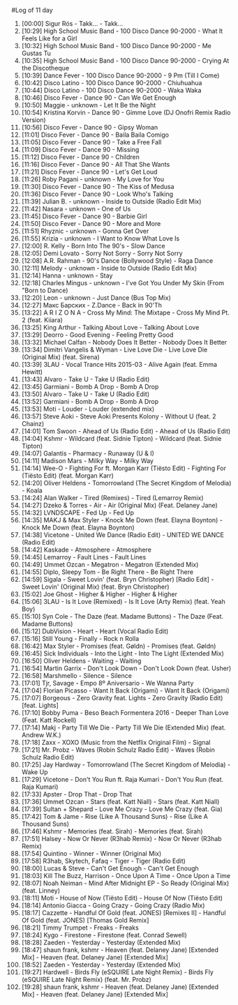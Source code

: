 #Log of 11 day

1. [00:00] Sigur Rós - Takk... - Takk...
1. [10:29] High School Music Band - 100 Disco Dance 90-2000 - What It Feels Like for a Girl
1. [10:32] High School Music Band - 100 Disco Dance 90-2000 - Me Gustas Tu
1. [10:35] High School Music Band - 100 Disco Dance 90-2000 - Crying At the Discotheque
1. [10:39] Dance Fever - 100 Disco Dance 90-2000 - 9 Pm (Till I Come)
1. [10:42] Disco Latino - 100 Disco Dance 90-2000 - Chiuhuahua
1. [10:44] Disco Latino - 100 Disco Dance 90-2000 - Waka Waka
1. [10:46] Disco Fever - Dance 90 - Can We Get Enough
1. [10:50] Maggie - unknown - Let It Be the Night
1. [10:54] Kristina Korvin - Dance 90 - Gimme Love (DJ Onofri Remix Radio Version)
1. [10:56] Disco Fever - Dance 90 - Gipsy Woman
1. [11:01] Disco Fever - Dance 90 - Baila Baila Comigo
1. [11:05] Disco Fever - Dance 90 - Take a Free Fall
1. [11:09] Disco Fever - Dance 90 - Missing
1. [11:12] Disco Fever - Dance 90 - Children
1. [11:16] Disco Fever - Dance 90 - All That She Wants
1. [11:21] Disco Fever - Dance 90 - Let's Get Loud
1. [11:26] Roby Pagani - unknown - My Love for You
1. [11:30] Disco Fever - Dance 90 - The Kiss of Medusa
1. [11:36] Disco Fever - Dance 90 - Look Who's Talking
1. [11:39] Julian B. - unknown - Inside to Outside (Radio Edit Mix)
1. [11:42] Nasara - unknown - One of Us
1. [11:45] Disco Fever - Dance 90 - Barbie Girl
1. [11:50] Disco Fever - Dance 90 - More and More
1. [11:51] Rhyznic - unknown - Gonna Get Over
1. [11:55] Krizia - unknown - I Want to Know What Love Is
1. [12:00] R. Kelly - Born Into The 90's - Slow Dance
1. [12:05] Demi Lovato - Sorry Not Sorry - Sorry Not Sorry
1. [12:08] A.R. Rahman - 90's Dance (Bollywood Style) - Raga Dance
1. [12:11] Melody - unknown - Inside to Outside (Radio Edit Mix)
1. [12:14] Hanna - unknown - Stay
1. [12:18] Charles Mingus - unknown - I've Got You Under My Skin (From "Born to Dance)
1. [12:20] Leon - unknown - Just Dance (Bus Top Mix)
1. [12:27] Макс Барских - Z.Dance - Back in 90'Th
1. [13:22] A R I Z O N A - Cross My Mind: The Mixtape - Cross My Mind Pt. 2 (feat. Kiiara)
1. [13:25] King Arthur - Talking About Love - Talking About Love
1. [13:29] Deorro - Good Evening - Feeling Pretty Good
1. [13:32] Michael Calfan - Nobody Does It Better - Nobody Does It Better
1. [13:34] Dimitri Vangelis & Wyman - Live Love Die - Live Love Die (Original Mix) (feat. Sirena)
1. [13:39] 3LAU - Vocal Trance Hits 2015-03 - Alive Again (feat. Emma Hewitt)
1. [13:43] Alvaro - Take U - Take U (Radio Edit)
1. [13:45] Garmiani - Bomb A Drop - Bomb A Drop
1. [13:50] Alvaro - Take U - Take U (Radio Edit)
1. [13:52] Garmiani - Bomb A Drop - Bomb A Drop
1. [13:53] Moti - Louder - Louder (extended mix)
1. [13:57] Steve Aoki - Steve Aoki Presents Kolony - Without U (feat. 2 Chainz)
1. [14:01] Tom Swoon - Ahead of Us (Radio Edit) - Ahead of Us (Radio Edit)
1. [14:04] Kshmr - Wildcard (feat. Sidnie Tipton) - Wildcard (feat. Sidnie Tipton)
1. [14:07] Galantis - Pharmacy - Runaway (U & I)
1. [14:11] Madison Mars - Milky Way - Milky Way
1. [14:14] Wee-O - Fighting For ft. Morgan Karr (Tiësto Edit) - Fighting For (Tiësto Edit) (feat. Morgan Karr)
1. [14:20] Oliver Heldens - Tomorrowland (The Secret Kingdom of Melodia) - Koala
1. [14:24] Alan Walker - Tired (Remixes) - Tired (Lemarroy Remix)
1. [14:27] Dzeko & Torres - Air - Air (Original Mix) (Feat. Delaney Jane)
1. [14:32] LVNDSCAPE - Fed Up - Fed Up
1. [14:35] MAKJ & Max Styler - Knock Me Down (feat. Elayna Boynton) - Knock Me Down (feat. Elayna Boynton)
1. [14:38] Vicetone - United We Dance (Radio Edit) - UNITED WE DANCE (Radio Edit)
1. [14:42] Kaskade - Atmosphere - Atmosphere
1. [14:45] Lemarroy - Fault Lines - Fault Lines
1. [14:49] Ummet Ozcan - Megatron - Megatron (Extended Mix)
1. [14:55] Diplo, Sleepy Tom - Be Right There - Be Right There
1. [14:59] Sigala - Sweet Lovin' (feat. Bryn Christopher) [Radio Edit] - Sweet Lovin' (Original Mix) (feat. Bryn Christopher)
1. [15:02] Joe Ghost - Higher & Higher - Higher & Higher
1. [15:06] 3LAU - Is It Love (Remixed) - Is It Love (Arty Remix) (feat. Yeah Boy)
1. [15:10] Syn Cole - The Daze (feat. Madame Buttons) - The Daze (Feat. Madame Buttons)
1. [15:12] DubVision - Heart - Heart (Vocal Radio Edit)
1. [15:16] Still Young - Finally - Rock n Rolla
1. [16:42] Max Styler - Promises (feat. Gøldn) - Promises (feat. Gøldn)
1. [16:45] Sick Individuals - Into the Light - Into The Light (Extended Mix)
1. [16:50] Oliver Heldens - Waiting - Waiting
1. [16:54] Martin Garrix - Don't Look Down - Don't Look Down (feat. Usher)
1. [16:58] Marshmello - Silence - Silence
1. [17:01] Tjr, Savage - Empo 8º Aniversario - We Wanna Party
1. [17:04] Florian Picasso - Want It Back (Origami) - Want It Back (Origami)
1. [17:07] Borgeous - Zero Gravity feat. Lights - Zero Gravity (Radio Edit) [feat. Lights]
1. [17:10] Bobby Puma - Beso Beach Formentera 2016 - Deeper Than Love (Feat. Katt Rockell)
1. [17:14] Makj - Party Till We Die - Party Till We Die (Extended Mix) (feat. Andrew W.K.)
1. [17:18] Zaxx - XOXO (Music from the Netflix Original Film) - Signal
1. [17:21] Mr. Probz - Waves (Robin Schulz Radio Edit) - Waves (Robin Schulz Radio Edit)
1. [17:25] Jay Hardway - Tomorrowland (The Secret Kingdom of Melodia) - Wake Up
1. [17:29] Vicetone - Don't You Run ft. Raja Kumari - Don't You Run (feat. Raja Kumari)
1. [17:33] Apster - Drop That - Drop That
1. [17:36] Ummet Ozcan - Stars (feat. Katt Niall) - Stars (feat. Katt Niall)
1. [17:39] Sultan + Shepard - Love Me Crazy - Love Me Crazy (feat. Gia)
1. [17:42] Tom & Jame - Rise (Like A Thousand Suns) - Rise (Like A Thousand Suns)
1. [17:46] Kshmr - Memories (feat. Sirah) - Memories (feat. Sirah)
1. [17:51] Halsey - Now Or Never (R3hab Remix) - Now Or Never (R3hab Remix)
1. [17:54] Quintino - Winner - Winner (Original Mix)
1. [17:58] R3hab, Skytech, Fafaq - Tiger - Tiger (Radio Edit)
1. [18:00] Lucas & Steve - Can't Get Enough - Can't Get Enough
1. [18:03] Kill The Buzz, Harrison - Once Upon A Time - Once Upon a Time
1. [18:07] Noah Neiman - Mind After Midnight EP - So Ready (Original Mix) (feat. Linney)
1. [18:11] Moti - House of Now (Tiësto Edit) - House Of Now (Tiësto Edit)
1. [18:14] Antonio Giacca - Going Crazy - Going Crazy (Radio Mix)
1. [18:17] Cazzette - Handful Of Gold (feat. JONES) [Remixes II] - Handful Of Gold (feat. JONES) [Thomas Gold Remix]
1. [18:21] Timmy Trumpet - Freaks - Freaks
1. [18:24] Kygo - Firestone - Firestone (feat. Conrad Sewell)
1. [18:28] Zaeden - Yesterday - Yesterday (Extended Mix)
1. [18:47] shaun frank, kshmr - Heaven (feat. Delaney Jane) [Extended Mix] - Heaven (feat. Delaney Jane) [Extended Mix]
1. [18:52] Zaeden - Yesterday - Yesterday (Extended Mix)
1. [19:27] Hardwell - Birds Fly (eSQUIRE Late Night Remix) - Birds Fly (eSQUIRE Late Night Remix) (feat. Mr. Probz)
1. [19:28] shaun frank, kshmr - Heaven (feat. Delaney Jane) [Extended Mix] - Heaven (feat. Delaney Jane) [Extended Mix]
